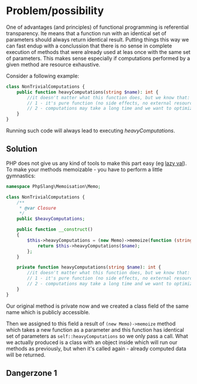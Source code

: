 # Problem/possibility

One of advantages (and principles) of functional programming is referential transparency. Ite means that a function run with an identical set of parameters should always return identical result. Putting things this way we can fast endup with a conclussion that there is no sense in complete execution of methods that were already used at leas once with the same set of parameters. This makes sense especially if computations performed by a given method are resource exhaustive.

Consider a following example:
```php
class NonTrivialComputations {
	public function heavyComputations(string $name): int {
		//it doesn't matter what this function does, but we know that:
		// 1 - it's pure function (no side effects, no external resources used)
		// 2 - computations may take a long time and we want to optimize this part
	}
}
```

Running such code will always lead to executing *heavyComputations*.

## Solution

PHP does not give us any kind of tools to make this part easy (eg [lazy val](http://docs.scala-lang.org/overviews/core/value-classes.html)). To make your methods memoizable - you have to perform a little gymnastics:

```php
namespace PhpSlang\Memoisation\Memo;

class NonTrivialComputations {
	/**
	 * @var Closure
	 */
	public $heavyComputations;

	public function __construct()
    {
        $this->heavyComputations = (new Memo)->memoize(function (string $name): int {
        	return $this->heavyComputations($name);
        };
    }

	private function heavyComputations(string $name): int {
		//it doesn't matter what this function does, but we know that:
		// 1 - it's pure function (no side effects, no external resources used)
		// 2 - computations may take a long time and we want to optimize this part
	}
}

```

Our original method is private now and we created a class field of the same name which is publicly accessible.

Then we assigned to this field a result of `(new Memo)->memoize` method which takes a new function as a parameter and this function has identical set of parameters as `self::heavyComputations` so we only pass a call.
What we actually produced is a class with an object inside which will run our methods as previously, but when it's called again - already computed data will be returned.

## Dangerzone 1